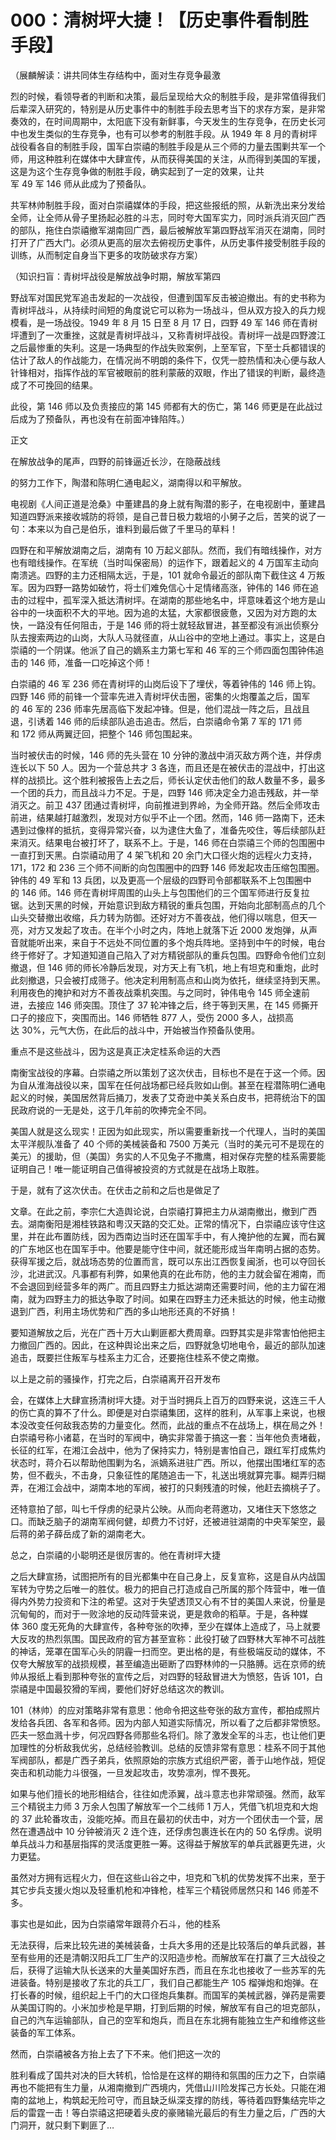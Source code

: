 # 000：清树坪大捷！【历史事件看制胜手段】

（展麟解读：讲共同体生存结构中，面对生存竞争最激

烈的时候，看领导者的判断和决策，最后呈现给大众的制胜手段，是非常值得我们后辈深入研究的，特别是从历史事件中的制胜手段去思考当下的求存方案，是非常奏效的，在时间周期中，太阳底下没有新鲜事，今天发生的生存竞争，在历史长河中也发生类似的生存竞争，也有可以参考的制胜手段。从 1949 年 8 月的青树坪战役看各自的制胜手段，国军白崇禧的制胜手段是从三个师的力量去围剿共军一个师，用这种胜利在媒体中大肆宣传，从而获得美国的关注，从而得到美国的军援，这是为这个生存竞争做的制胜手段，确实起到了一定的效果，让共军 49 军 146 师从此成为了预备队。

共军林帅制胜手段，面对白崇禧媒体的手段，把这些报纸的照，从新洗出来分发给全师，让全师从骨子里扬起必胜的斗志，同时夸大国军实力，同时派兵消灭回广西的部队，拖住白崇禧撤军湖南回广西，最后被解放军第四野战军消灭在湖南，同时打开了广西大门。必须从更高的层次去俯视历史事件，从历史事件接受制胜手段的训练，从而制定自身当下更多的攻防破求存方案）

（知识扫盲：青树坪战役是解放战争时期，解放军第四

野战军对国民党军追击发起的一次战役，但遭到国军反击被迫撤出。有的史书称为青树坪战斗，从持续时间短的角度说它可以称为一场战斗，但从双方投入的兵力规模看，是一场战役。1949 年 8 月 15 日至 8 月 17 日，四野 49 军 146 师在青树坪遭到了一次重挫，这就是青树坪战斗，又称青树坪战役。青树坪一战是四野渡江之后最惨重的失利。这是一场典型的作战失败案例，上至军官，下至士兵都错误的估计了敌人的作战能力，在情况尚不明朗的条件下，仅凭一腔热情和决心便与敌人针锋相对，指挥作战的军官被眼前的胜利蒙蔽的双眼，作出了错误的判断，最终造成了不可挽回的结果。

此役，第 146 师以及负责接应的第 145 师都有大的伤亡，第 146 师更是在此战过后成为了预备队，再也没有在前面冲锋陷阵。）

正文

在解放战争的尾声，四野的前锋逼近长沙，在隐蔽战线

的努力工作下，陶潜和陈明仁通电起义，湖南得以和平解放。

电视剧《人间正道是沧桑》中董建昌的身上就有陶潜的影子，在电视剧中，董建昌知道四野派来接收城防的将领，是自己昔日极力栽培的小舅子之后，苦笑的说了一句：本来以为自己是伯乐，谁料到最后做了千里马的草料！

四野在和平解放湖南之后，湖南有 10 万起义部队。然而，我们有暗线操作，对方也有暗线操作。在军统（当时叫保密局）的运作下，跟着起义的 4 万国军主动向南溃逃。四野的主力还相隔太远，于是，101 就命令最近的部队南下截住这 4 万叛军。因为四野一路势如破竹，将士们难免信心十足情绪高涨，钟伟的 146 师在追击的过程中，孤军深入抵达清树坪。在湖南的那些地名中，坪意味着这个地方是山谷中的一块面积不大的平地。因为追的太猛，大家都很疲惫，又因为对方跑的太快，一路没有任何阻击，于是 146 师的将士就轻敌冒进，甚至都没有派出侦察分队去搜索两边的山岗，大队人马就径直，从山谷中的空地上通过。事实上，这是白崇禧的一个阴谋。他派了自己的嫡系主力第七军和 46 军的三个师四面包围钟伟追击的 146 师，准备一口吃掉这个师！

白崇禧的 46 军 236 师在青树坪的山岗后设下了埋伏，等着钟伟的 146 师上钩。四野 146 师的前锋一个营率先进入青树坪伏击圈，密集的火炮覆盖之后，国军的 46 军的 236 师率先居高临下发起冲锋。但是，他们混战一阵之后，且战且退，引诱着 146 师的后续部队追击追击。然后，白崇禧命令第 7 军的 171 师和 172 师从两翼迂回，把整个 146 师包围起来。

当时被伏击的时候，146 师的先头营在 10 分钟的激战中消灭敌方两个连，并俘虏连长以下 50 人。因为一个营总共才 3 各连，而且还是在被伏击的混战中，打出这样的战损比。这个胜利被报告上去之后，师长认定伏击他们的敌人数量不多，最多一个团的兵力，而且战斗力不足。于是，四野 146 师决定全力追击残敌，并一举消灭之。前卫 437 团通过青树坪，向前推进到界岭，为全师开路。然后全师攻击前进，结果越打越激烈，发现对方似乎不止一个团。然而，146 师一路南下，还未遇到过像样的抵抗，变得异常兴奋，以为逮住大鱼了，准备先咬住，等后续部队赶来消灭。结果电台被打坏了，联系不上。于是，146 师在白崇禧三个师的包围圈中一直打到天黑。白崇禧动用了 4 架飞机和 20 余门大口径火炮的远程火力支持，171，172 和 236 三个师不间断的向包围圈中的四野 146 师发起攻击压缩包围圈。钟伟的 49 军和 13 兵团，以及更高一个层级的四野司令部都联系不上包围圈中的 146 师。146 师在青树坪周围的山头上与包围他们的三个国军师进行反复拉锯。达到天黑的时候，开始意识到敌方精锐的重兵包围，开始向北部制高点的几个山头交替撤出收缩，兵力转为防御。还好对方不善夜战，他们得以喘息，但天一亮，对方又发起了攻击。在半个小时之内，阵地上就落下近 2000 发炮弹，从声音就能听出来，来自于不远处不同位置的多个炮兵阵地。坚持到中午的时候，电台终于修好了。才知道知道自己陷入了对方精锐部队的重兵包围。四野命令他们立刻撤退，但 146 师的师长冷静后发现，对方天上有飞机，地上有坦克和重炮，此时此刻撤退，只会被打成筛子。他决定利用制高点和山岗为依托，继续坚持到天黑。利用夜色的掩护和对方不善夜战乘机突围。与之同时，钟伟电令 145 师全速前进，去接应 146 师突围。顶住了 37 轮冲锋之后，终于等到天黑，在 145 师撕开口子的接应下，突围而出。146 师牺牲 877 人，受伤 2000 多人，战损高达 30%，元气大伤，在此后的战斗中，开始被当作预备队使用。

重点不是这些战斗，因为这是真正决定桂系命运的大西

南衡宝战役的序幕。白崇禧之所以策划了这次伏击，目标也不是在于这一个师。因为自从淮海战役以来，国军在任何战场都已经兵败如山倒。甚至在程潜陈明仁通电起义的时候，美国居然背后捅刀，发表了艾奇逊中美关系白皮书，把蒋统治下的国民政府说的一无是处，这于几年前的吹捧完全不同。

美国人就是这么现实！正因为如此现实，所以需要重新找一个代理人，当时的美国太平洋舰队准备了 40 个师的美械装备和 7500 万美元（当时的美元可不是现在的美元）的援助，但（美国）务实的人不见兔子不撒鹰，相对保存完整的桂系需要能证明自己！唯一能证明自己值得被投资的方式就是在战场上取胜。

于是，就有了这次伏击。在伏击之前和之后也是做足了

文章。在此之前，李宗仁大造舆论说，白崇禧打算把主力从湖南撤出，撤到广西去。湖南衡阳是湘桂铁路和粤汉天路的交汇处。正常的情况下，白崇禧应该守住这里，并在此布置防线，因为西南边当时还在国军手中，有人掩护他的左翼，而右翼的广东地区也在国军手中。他要是能守住中间，就还能形成当年南明占据的态势。获得军援之后，就战场态势的位置而言，既可以东出江西恢复闽浙，也可以夺回长沙，北进武汉。凡事都有利弊，如果他真的在此布防，他的主力就会留在湘南，而不会退回到经营多年的两广。而且四野主力抵达湖南还需要时间，他的主力留在湘南，就为四野主力的抵达争取了时间。如果在四野主力还未抵达的时候，他主动撤退到广西，利用主场优势和广西的多山地形还真的不好搞！

要知道解放之后，光在广西十万大山剿匪都大费周章。四野其实是非常害怕他把主力撤回广西的。因此，在这种舆论出来之后，四野就急切地电令，最近的部队加速追击，既要拦住叛军与桂系主力汇合，还要拖住桂系不使之南撤。

以上是之前的骚操作，打完之后，白崇禧离开召开发布

会，在媒体上大肆宣扬清树坪大捷。对于当时拥兵上百万的四野来说，这连三千人的伤亡真的算不了什么。即便是对白崇禧集团，这样的胜利，从军事上来说，也根本没改变任何敌我态势的力量变化。然而，此战的重点不在战场上，棋在局之外！白崇禧号称小诸葛，在当时的军阀中，确实非常善于搞这一套：当年他负责堵截，长征的红军，在湘江会战中，他为了保持实力，特别是害怕自己，跟红军打成焦灼状态时，蒋介石以帮助他围剿为名，派嫡系进驻广西。所以，他摆出围堵红军的态势，但不截头，不击身，只象征性的尾随追击一下，礼送出境就算完事。糊弄归糊弄，在湘江会战中，湖南本地的军阀，被打的只剩残渣的时候，他赶去摘桃子了。

还特意拍了部，叫七千俘虏的纪录片公映。从而向老蒋邀功，又堵住天下悠悠之口。而缺乏脑子的湖南军阀何健，却费力不讨好，还被进驻湖南的中央军架空，最后蒋的弟子薛岳成了新的湖南老大。

总之，白崇禧的小聪明还是很厉害的。他在青树坪大捷

之后大肆宣扬，试图把所有的目光都集中在自己身上，反复宣称，这是自从内战国军转为守势之后唯一的胜仗。极力的把自己打造成自己所属的那个阵营中，唯一值得内外势力投资和下注的希望。这对于失望透顶又心有不甘的美国人来说，份量是沉甸甸的，而对于一败涂地的反动阵营来说，更是救命的稻草。于是，各种媒体 360 度无死角的大肆宣传，各种夸张的吹捧，至少在媒体上造成了，马上就要大反攻的热烈氛围。国民政府的官方甚至宣称：此役打破了四野林大军神不可战胜的神话，笼罩在国军心头的阴霾一扫而空。更出格的是，有些极端反动的媒体，不仅夸大解放军的战损规模，甚至编造出砸断了四野林帅的一只胳膊。远在京师的统帅从报纸上看到那种夸张的宣传之后，对四野的轻敌冒进大为愤怒，告诉 101，白崇禧是中国最狡猾的军阀，要他们好好总结这次的教训。

101（林帅）的应对策略非常有意思：他命令把这些夸张的敌方宣传，都拍成照片发给各兵团、各军和各师。因为内部人知道实际情况，所以看了之后都非常愤怒。匹夫一怒血溅十步，何况四野各师那些名将们。除了激发全军的斗志，也让他们更加理性的分析敌我优劣，总结经验教训。总结的反馈非常有意思：桂系不同于其他军阀部队，都是广西子弟兵，依照原始的宗族方式组织严密，善于山地作战，短促突击和机动能力斗很强，一旦发起攻击，攻势凛冽，悍不畏死。

如果与他们擅长的地形相结合，往往如虎添翼，战斗意志也非常顽强。然而，敌军三个精锐主力师 3 万余人包围了解放军一个二线师 1 万人，凭借飞机坦克和大炮的 37 此轮番攻击，没能吃掉。而且在最初的伏击中，对方一个团伏击一个营，居然在遭遇战中 10 分钟被消灭 2 连个连，还俘虏包裹连长在内的 50 名俘虏。说明单兵战斗力和基层指挥的灵活度更胜一筹。这得益于解放军的单兵武器更先进，火力更猛。

虽然对方拥有远程火力，但在这些山谷之中，坦克和飞机的优势发挥不出来，至于其它步兵支援火炮以及轻重机枪和冲锋枪，桂军三个精锐师居然只和 146 师差不多。

事实也是如此，因为白崇禧常年跟蒋介石斗，他的桂系

无法获得，后来比较先进的美械装备，士兵大多用的还是比较落后的单兵武器，甚至有些用的还是清朝汉阳兵工厂生产的汉阳造步枪。而解放军在打赢了三大战役之后，获得了运输大队长送来的大量美国好东西，而且在东北也接收了一些苏军的先进装备。特别是接收了东北的兵工厂，我们自己都能生产 105 榴弹炮和炮弹。在打长春的时候，组织起上千门的大口径炮兵集群。而国军的美械武器，弹药是需要从美国订购的。小米加步枪是早期，打到后期的时候，解放军有自己的坦克部队，自己的汽车运输部队，自己的空军和炮兵，而且在东北拥有能独立生产和维修这些装备的军工体系。

然而，白崇禧被各方抬上去了下不来。他们把这一次的

胜利看成了国共对决的巨大转机，恰恰是在这样的期待和氛围的压力之下，白崇禧再也不能把有生力量，从湘南撤到广西境内，凭借山川险发挥己方长处。只能在湘南的盆地上，构筑起无险可守，而且缺乏纵深支撑的防线，等待着四野集结完毕之后的雷霆一击！等白崇禧这把硬着头皮的豪赌输光最后的有生力量之后，广西的大门洞开，就只剩下剿匪了…
